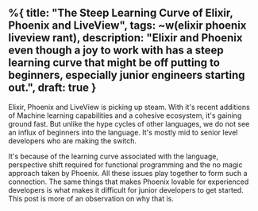 %{
  title: "The Steep Learning Curve of Elixir, Phoenix and LiveView",
  tags: ~w(elixir phoenix liveview rant),
  description: "Elixir and Phoenix even though a joy to work with has a steep learning curve that might be off putting to beginners, especially junior engineers starting out.",
  draft: true
}
---

Elixir, Phoenix and LiveView is picking up steam. With it's recent additions of Machine learning capabilities and a cohesive ecosystem, it's gaining ground fast. But unlike the hype cycles of other languages, we do not see an influx of beginners into the language. It's mostly mid to senior level developers who are making the switch. 

It's because of the learning curve associated with the language, perspective shift required for functional programming and the no magic approach taken by Phoenix. All these issues play together to form such a connection. The same things that makes Phoenix lovable for experienced developers is what makes it difficult for junior developers to get started. This post is more of an observation on why that is.
